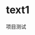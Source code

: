 # text1
项目测试
<!doctype html>
<html lang="en">
<head>
	<meta charset="UTF-8">
	<title>Document</title>
	<style type="text/css">
.nav{width: 300px;height: 100px;border: 1px solid red;margin: 50px auto;}
